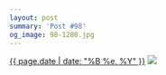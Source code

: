```yaml
---
layout: post
summary: 'Post #98'
og_image: 98-1280.jpg
---
```


<p>
  <time><a href="/98">{{ page.date | date: "%B %e, %Y" }}</a></time>
  <a href="/98"><img src="{{ site.assets_url }}/98-640.jpg" srcset="{{ site.assets_url }}/98-1280.jpg 1280w, {{ site.assets_url }}/98-960.jpg 960w, {{ site.assets_url }}/98-640.jpg 640w, {{ site.assets_url }}/98-320.jpg 320w" sizes="(min-width: 700px) 50vw, calc(100vw - 2rem)" /></a>
</p>
